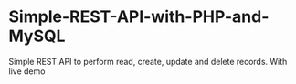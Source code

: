 # Simple-REST-API-with-PHP-and-MySQL
Simple REST API to perform read, create, update and delete records. With live demo

